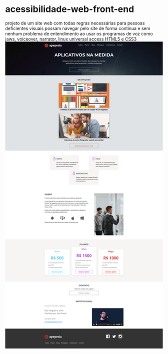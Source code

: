 # acessibilidade-web-front-end
projeto de um site web com todas regras necessárias para pessoas deficientes visuais possam navegar pelo site de forma continua e sem nenhum problema de entendimento ao usar os programas de voz como jaws, voiceover, narrator, linux universal access
HTML5 e CSS3
![Screenshot](screenshot.png)
